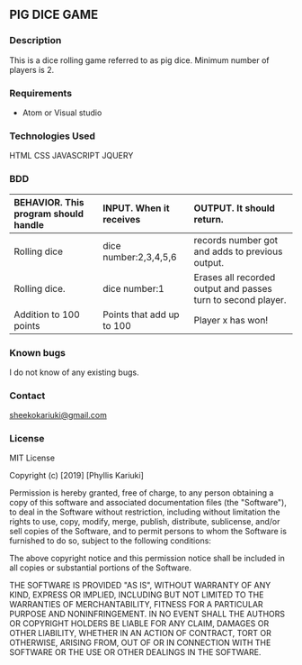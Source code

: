 ## PIG DICE GAME

### Description

This is a dice rolling game referred to as pig dice. Minimum number of players is 2.

### Requirements

* Atom or Visual studio


### Technologies Used
HTML
CSS
JAVASCRIPT
JQUERY


### BDD
| BEHAVIOR. This program should handle    | INPUT. When it receives    |  OUTPUT. It should return. |
| :------------- | :------------- | :--------------- |
| Rolling dice     | dice number:2,3,4,5,6    |records number got and adds to previous output.|
| Rolling dice.| dice number:1  |Erases all recorded output and passes turn to second player.|
| Addition to 100 points| Points that add up to 100|  Player x has won!|


### Known bugs
I do not know of any existing bugs.


### Contact
sheekokariuki@gmail.com

### License

MIT License

Copyright (c) [2019] [Phyllis Kariuki]

Permission is hereby granted, free of charge, to any person obtaining a copy
of this software and associated documentation files (the "Software"), to deal
in the Software without restriction, including without limitation the rights
to use, copy, modify, merge, publish, distribute, sublicense, and/or sell
copies of the Software, and to permit persons to whom the Software is
furnished to do so, subject to the following conditions:

The above copyright notice and this permission notice shall be included in all
copies or substantial portions of the Software.

THE SOFTWARE IS PROVIDED "AS IS", WITHOUT WARRANTY OF ANY KIND, EXPRESS OR
IMPLIED, INCLUDING BUT NOT LIMITED TO THE WARRANTIES OF MERCHANTABILITY,
FITNESS FOR A PARTICULAR PURPOSE AND NONINFRINGEMENT. IN NO EVENT SHALL THE
AUTHORS OR COPYRIGHT HOLDERS BE LIABLE FOR ANY CLAIM, DAMAGES OR OTHER
LIABILITY, WHETHER IN AN ACTION OF CONTRACT, TORT OR OTHERWISE, ARISING FROM,
OUT OF OR IN CONNECTION WITH THE SOFTWARE OR THE USE OR OTHER DEALINGS IN THE
SOFTWARE.
